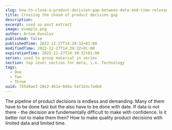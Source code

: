 ```yaml
---
slug: how-to-close-a-product-decision-gap-between-data-and-time-relevance
title: Crossing the chasm of product decision gap
description:
excerpt: used as post extract
image: example.png
author: Artem Kovalov
published: false
publishedTime: 2022-12-27T14:39:32+01:00
modifiedTime: 2022-12-27T14:39:32+01:00
expirationTime: 2022-12-27T14:39:32+01:00
series: used to group material in series
section: top level section for meta, i.e. Technology
tags:
  - One
  - Two
  - Three
uuid: 755d9ae3-28e2-461e-8dda-5af1b3c7a4b0
---
```


The pipeline of product decisions is endless and demanding. Many of them have to be done fast but the also have to be done with date. If data is not there - the decision are fundementally difficult to make with confidence. Is it better not to make them then? How to make quality product decisions with limited data and limited time.
